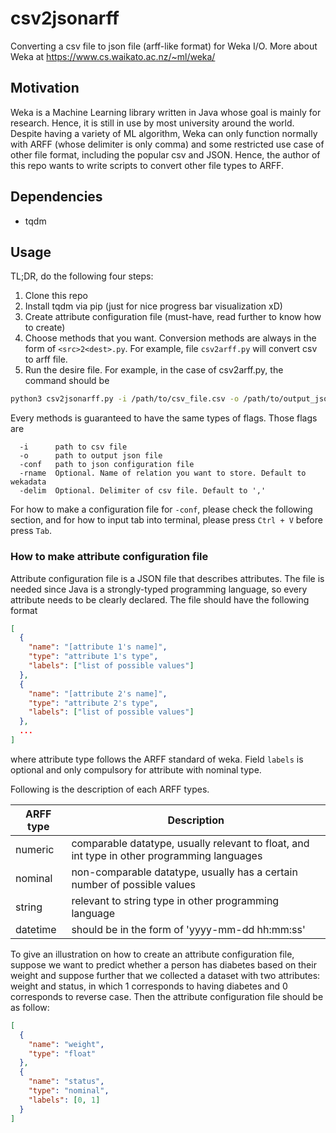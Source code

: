 # csv2jsonarff

Converting a csv file to json file (arff-like format) for Weka I/O. More about Weka at <https://www.cs.waikato.ac.nz/~ml/weka/>

## Motivation

Weka is a Machine Learning library written in Java whose goal is mainly for research. Hence, it is still in use by most university around the world. Despite having a variety of ML algorithm, Weka can only function normally with ARFF (whose delimiter is only comma) and some restricted use case of other file format, including the popular csv and JSON. Hence, the author of this repo wants to write scripts to convert other file types to ARFF.

## Dependencies

- tqdm

## Usage

TL;DR, do the following four steps:

1. Clone this repo
2. Install tqdm via pip (just for nice progress bar visualization xD)
3. Create attribute configuration file (must-have, read further to know how to create)
4. Choose methods that you want. Conversion methods are always in the form of ``<src>2<dest>.py``. For example, file ``csv2arff.py`` will convert csv to arff file.
5. Run the desire file. For example, in the case of csv2arff.py, the command should be

```bash
python3 csv2jsonarff.py -i /path/to/csv_file.csv -o /path/to/output_json_file.json -conf /path/to/attr_config.json
```

Every methods is guaranteed to have the same types of flags. Those flags are

```
  -i      path to csv file
  -o      path to output json file
  -conf   path to json configuration file
  -rname  Optional. Name of relation you want to store. Default to wekadata
  -delim  Optional. Delimiter of csv file. Default to ','
```

For how to make a configuration file for ``-conf``, please check the following section, and for how to input tab into terminal, please press ``Ctrl + V`` before press ``Tab``.

### How to make attribute configuration file

Attribute configuration file is a JSON file that describes attributes. The file is needed since Java is a strongly-typed programming language, so every attribute needs to be clearly declared. The file should have the following format

```JSON
[
  {
    "name": "[attribute 1's name]",
    "type": "attribute 1's type",
    "labels": ["list of possible values"]
  },
  {
    "name": "[attribute 2's name]",
    "type": "attribute 2's type",
    "labels": ["list of possible values"]
  },
  ...
]
```

where attribute type follows the ARFF standard of weka. Field ``labels`` is optional and only compulsory for attribute with nominal type.

Following is the description of each ARFF types.

| ARFF type | Description                                                                                 |
|-----------|---------------------------------------------------------------------------------------------|
| numeric   | comparable datatype, usually relevant to float, and int type in other programming languages |
| nominal   | non-comparable datatype, usually has a certain number of possible values                    |
| string    | relevant to string type in other programming language                                       |
| datetime  | should be in the form of 'yyyy-mm-dd hh:mm:ss'                                              |

To give an illustration on how to create an attribute configuration file, suppose we want to predict whether a person has diabetes based on their weight and suppose further that we collected a dataset with two attributes: weight and status, in which 1 corresponds to having diabetes and 0 corresponds to reverse case. Then the attribute configuration file should be as follow:

```JSON
[
  {
    "name": "weight",
    "type": "float"
  },
  {
    "name": "status", 
    "type": "nominal",
    "labels": [0, 1]
  }
]
```
